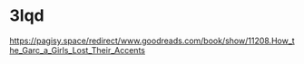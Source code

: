 # 3lqd
https://pagisy.space/redirect/www.goodreads.com/book/show/11208.How_the_Garc_a_Girls_Lost_Their_Accents
